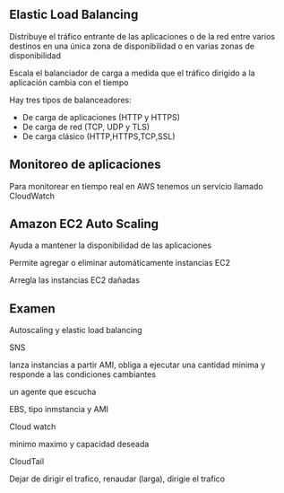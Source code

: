 ## Elastic Load Balancing

Distribuye el tráfico entrante de las aplicaciones o de la red entre varios destinos en una única zona de disponibilidad o en varias zonas de disponibilidad

Escala el balanciador de carga a medida que el tráfico dirigido a la aplicación cambia con el tiempo

Hay tres tipos de balanceadores:

- De carga de aplicaciones (HTTP y HTTPS)
- De carga de red (TCP, UDP y TLS)
- De carga clásico (HTTP,HTTPS,TCP,SSL)

## Monitoreo de aplicaciones

Para monitorear en tiempo real en AWS tenemos un servicio llamado CloudWatch

## Amazon EC2 Auto Scaling

Ayuda a mantener la disponibilidad de las aplicaciones

Permite agregar o eliminar automáticamente instancias EC2

Arregla las instancias EC2 dañadas

## Examen

Autoscaling y elastic load balancing

SNS

lanza instancias a partir AMI, obliga a ejecutar una cantidad minima  y  responde a las condiciones cambiantes

un agente que escucha

EBS, tipo inmstancia y AMI

Cloud watch

minimo maximo y capacidad deseada

CloudTail

Dejar de dirigir el trafico, renaudar (larga), dirigie el trafico